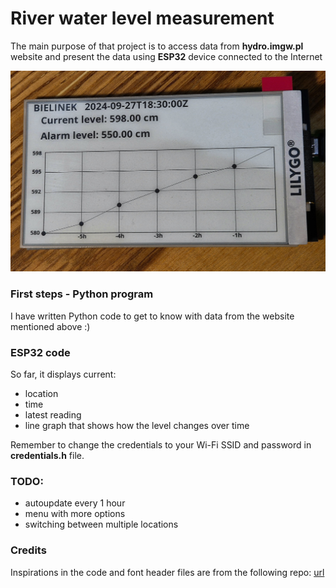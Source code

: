 # River water level measurement

The main purpose of that project is to access data from **hydro.imgw.pl** website and present the data using **ESP32** device connected to the Internet

![UI](img/photo1.jpg)

### First steps - Python program
I have written Python code to get to know with data from the website mentioned above :)

### ESP32 code
So far, it displays current:
* location
* time
* latest reading
* line graph that shows how the level changes over time

Remember to change the credentials to your Wi-Fi SSID and password in **credentials.h** file.

### TODO:
- autoupdate every 1 hour
- menu with more options
- switching between multiple locations


### Credits
Inspirations in the code and font header files are from the following repo: [url](https://github.com/CybDis/Lilygo-T5-4.7-WeatherStation-with-HomeAssistant.git)

